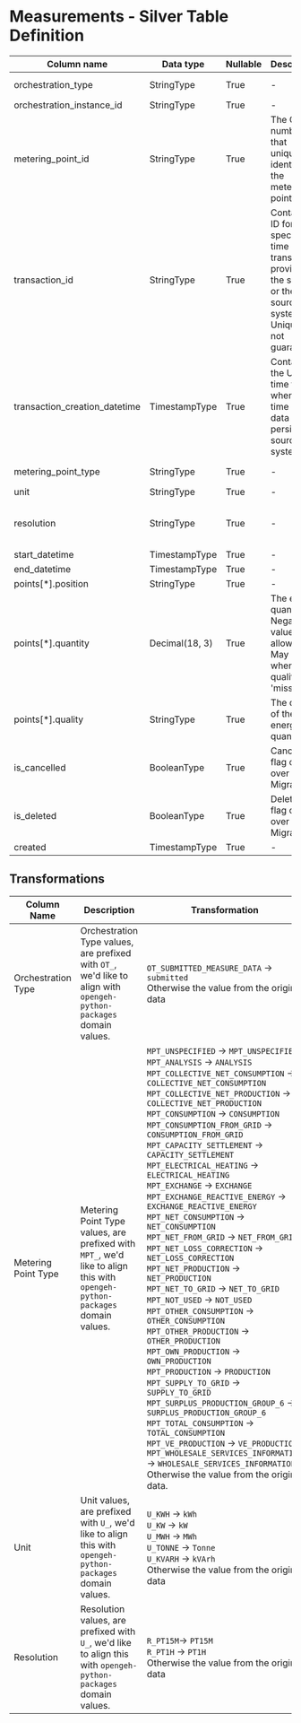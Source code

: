 # Measurements - Silver Table Definition

| Column name | Data type | Nullable | Description | Constraints |
| - | - | - | - | - |
| orchestration_type | StringType | True | - | Valid values ["submitted", "migration"] |
| orchestration_instance_id | StringType | True | - | - |
| metering_point_id | StringType | True | The GSRN number that uniquely identifies the metering point | Exactly 18 digits |
| transaction_id | StringType | True | Contains an ID for the specific time series transaction, provided by the sender or the source system. Uniqueness not guaranteed | - |
| transaction_creation_datetime | TimestampType | True | Contains the UTC time for when the time series data was persisted in source system | - |
| metering_point_type | StringType | True | - | Valid [metering point type](https://github.com/Energinet-DataHub/opengeh-python-packages/blob/main/source/geh_common/src/geh_common/domain/types/metering_point_type.py) values |
| unit | StringType | True | - | Valid [unit types](https://github.com/Energinet-DataHub/opengeh-python-packages/blob/main/source/geh_common/src/geh_common/domain/types/quantity_unit.py) |
| resolution | StringType | True | - | Valid values ["PT15M", "PT1H", "P1M"], we need to add new file to python packages |
| start_datetime | TimestampType | True | - | - |
| end_datetime | TimestampType | True | - | - |
| points[*].position | StringType | True | - | - |
| points[*].quantity | Decimal(18, 3) | True | The energy quantity. Negative values allowed. May be null when the quality is 'missing' | - |
| points[*].quality | StringType | True | The quality of the energy quantity. | Transformation to e.g. "measured" will be handled towards gold |
| is_cancelled | BooleanType | True | Cancelled flag carried over from Migrations | "is_cancelled_is_not_null_chk" which checks is_cancelled is not null,  |
| is_deleted | BooleanType| True | Deleted flag carried over from Migrations | "is_deleted_is_not_null_chk" which checks is_deleted is not null |
| created | TimestampType | True | - | - |

## Transformations

| Column Name | Description | Transformation |
| - | - | - |
| Orchestration Type | Orchestration Type values, are prefixed with `OT_`, we'd like to align with `opengeh-python-packages` domain values. | `OT_SUBMITTED_MEASURE_DATA` -> `submitted` <br> Otherwise the value from the original data |
| Metering Point Type | Metering Point Type values, are prefixed with `MPT_`, we'd like to align this with `opengeh-python-packages` domain values. | `MPT_UNSPECIFIED` -> `MPT_UNSPECIFIED` <br> `MPT_ANALYSIS` -> `ANALYSIS` <br> `MPT_COLLECTIVE_NET_CONSUMPTION` -> `COLLECTIVE_NET_CONSUMPTION` <br> `MPT_COLLECTIVE_NET_PRODUCTION` -> `COLLECTIVE_NET_PRODUCTION` <br> `MPT_CONSUMPTION` -> `CONSUMPTION` <br> `MPT_CONSUMPTION_FROM_GRID` -> `CONSUMPTION_FROM_GRID` <br> `MPT_CAPACITY_SETTLEMENT` -> `CAPACITY_SETTLEMENT` <br> `MPT_ELECTRICAL_HEATING` -> `ELECTRICAL_HEATING` <br> `MPT_EXCHANGE` -> `EXCHANGE` <br> `MPT_EXCHANGE_REACTIVE_ENERGY` -> `EXCHANGE_REACTIVE_ENERGY` <br> `MPT_NET_CONSUMPTION` -> `NET_CONSUMPTION` <br> `MPT_NET_FROM_GRID` -> `NET_FROM_GRID` <br> `MPT_NET_LOSS_CORRECTION` -> `NET_LOSS_CORRECTION` <br> `MPT_NET_PRODUCTION` -> `NET_PRODUCTION` <br> `MPT_NET_TO_GRID` -> `NET_TO_GRID` <br> `MPT_NOT_USED` -> `NOT_USED` <br> `MPT_OTHER_CONSUMPTION` -> `OTHER_CONSUMPTION` <br> `MPT_OTHER_PRODUCTION` -> `OTHER_PRODUCTION` <br> `MPT_OWN_PRODUCTION` -> `OWN_PRODUCTION` <br> `MPT_PRODUCTION` -> `PRODUCTION` <br> `MPT_SUPPLY_TO_GRID` -> `SUPPLY_TO_GRID` <br> `MPT_SURPLUS_PRODUCTION_GROUP_6` -> `SURPLUS_PRODUCTION_GROUP_6` <br> `MPT_TOTAL_CONSUMPTION` -> `TOTAL_CONSUMPTION` <br> `MPT_VE_PRODUCTION` -> `VE_PRODUCTION` <br> `MPT_WHOLESALE_SERVICES_INFORMATION` -> `WHOLESALE_SERVICES_INFORMATION` <br> Otherwise the value from the original data. |
| Unit | Unit values, are prefixed with `U_`, we'd like to align this with `opengeh-python-packages` domain values. | `U_KWH` -> `kWh` <br> `U_KW` -> `kW` <br> `U_MWH` -> `MWh` <br> `U_TONNE` -> `Tonne` <br> `U_KVARH` -> `kVArh` <br> Otherwise the value from the original data |
| Resolution | Resolution values, are prefixed with `U_`, we'd like to align this with `opengeh-python-packages` domain values. | `R_PT15M`-> `PT15M` <br> `R_PT1H` -> `PT1H` <br> Otherwise the value from the original data |
